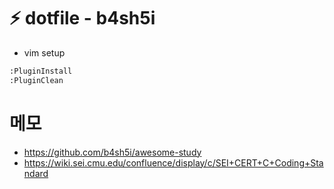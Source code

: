 # ⚡️ dotfile - b4sh5i
- vim setup 
```bash
:PluginInstall
:PluginClean
```

# 메모
- https://github.com/b4sh5i/awesome-study
- https://wiki.sei.cmu.edu/confluence/display/c/SEI+CERT+C+Coding+Standard
